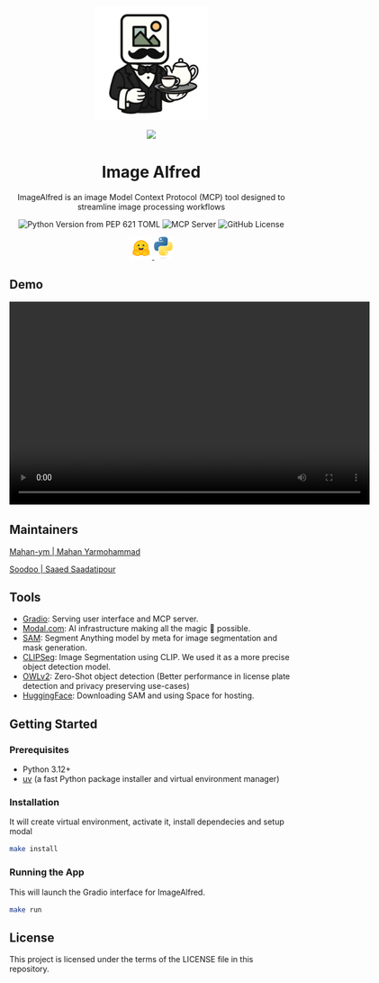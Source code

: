 
<div align="center">
<a href="https://github.com/mahan-ym/ImageAlfred">
<img src="./src/assets/icons/ImageAlfredIcon.png" alt="ImageAlfred" width=200 height=200>

<span><img src="https://img.shields.io/badge/GitHub-100000?style=for-the-badge&logo=github&logoColor=white"></span>

</a>
<h1>Image Alfred</h1>

ImageAlfred is an image Model Context Protocol (MCP) tool designed to streamline image processing workflows

<img alt="Python Version from PEP 621 TOML" src="https://img.shields.io/python/required-version-toml?tomlFilePath=https%3A%2F%2Fraw.githubusercontent.com%2Fmahan-ym%2FImageAlfred%2Fmain%2Fpyproject.toml">
<img src="https://badge.mcpx.dev?type=server" title="MCP Server"/>
<img alt="GitHub License" src="https://img.shields.io/github/license/mahan-ym/ImageAlfred">

<a href=https://huggingface.co> <img src="src/assets/icons/hf-logo.svg" alt="huggingface" height=40> </a>
<a href="https://www.python.org"><img src="src/assets/icons/python-logo-only.svg" alt="python" height=40></a>
</div>

## Demo

<video width="640" height="360" controls>
  <source src="src/assets/vid/demo.mov" type="video/quicktime">
  Your browser does not support the video tag.
</video>

## Maintainers

[Mahan-ym | Mahan Yarmohammad](https://www.mahan-ym.com/)

[Soodoo | Saaed Saadatipour](https://soodoo.me/)

## Tools

- [Gradio](https://www.gradio.app/): Serving user interface and MCP server.
- [Modal.com](https://modal.com/): AI infrastructure making all the magic 🔮 possible.
- [SAM](https://segment-anything.com/): Segment Anything model by meta for image segmentation and mask generation.
- [CLIPSeg](https://github.com/timojl/clipseg): Image Segmentation using CLIP. We used it as a more precise object detection model.
- [OWLv2](https://huggingface.co/google/owlv2-large-patch14-ensemble): Zero-Shot object detection (Better performance in license plate detection and privacy preserving use-cases)
- [HuggingFace](https://huggingface.co/): Downloading SAM and using Space for hosting.

## Getting Started

### Prerequisites

- Python 3.12+
- [uv](https://github.com/astral-sh/uv) (a fast Python package installer and virtual environment manager)

### Installation

It will create virtual environment, activate it, install dependecies and setup modal

```bash
make install
```

### Running the App

This will launch the Gradio interface for ImageAlfred.

```bash
make run
```

## License

This project is licensed under the terms of the LICENSE file in this repository.
